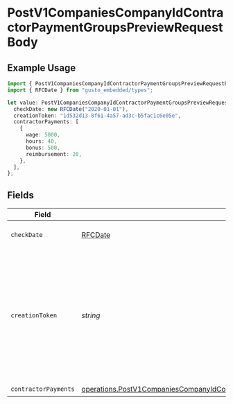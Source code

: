# PostV1CompaniesCompanyIdContractorPaymentGroupsPreviewRequestBody

## Example Usage

```typescript
import { PostV1CompaniesCompanyIdContractorPaymentGroupsPreviewRequestBody } from "gusto_embedded/models/operations";
import { RFCDate } from "gusto_embedded/types";

let value: PostV1CompaniesCompanyIdContractorPaymentGroupsPreviewRequestBody = {
  checkDate: new RFCDate("2020-01-01"),
  creationToken: "1d532d13-8f61-4a57-ad3c-b5fac1c6e05e",
  contractorPayments: [
    {
      wage: 5000,
      hours: 40,
      bonus: 500,
      reimbursement: 20,
    },
  ],
};
```

## Fields

| Field                                                                                                                                                                                        | Type                                                                                                                                                                                         | Required                                                                                                                                                                                     | Description                                                                                                                                                                                  | Example                                                                                                                                                                                      |
| -------------------------------------------------------------------------------------------------------------------------------------------------------------------------------------------- | -------------------------------------------------------------------------------------------------------------------------------------------------------------------------------------------- | -------------------------------------------------------------------------------------------------------------------------------------------------------------------------------------------- | -------------------------------------------------------------------------------------------------------------------------------------------------------------------------------------------- | -------------------------------------------------------------------------------------------------------------------------------------------------------------------------------------------- |
| `checkDate`                                                                                                                                                                                  | [RFCDate](../../types/rfcdate.md)                                                                                                                                                            | :heavy_check_mark:                                                                                                                                                                           | The payment check date                                                                                                                                                                       | 2020-01-01                                                                                                                                                                                   |
| `creationToken`                                                                                                                                                                              | *string*                                                                                                                                                                                     | :heavy_minus_sign:                                                                                                                                                                           | Optional token used to make contractor payment group creation idempotent.  If provided, string must be unique for each group you intend to create.                                           | 1d532d13-8f61-4a57-ad3c-b5fac1c6e05e                                                                                                                                                         |
| `contractorPayments`                                                                                                                                                                         | [operations.PostV1CompaniesCompanyIdContractorPaymentGroupsPreviewContractorPayments](../../models/operations/postv1companiescompanyidcontractorpaymentgroupspreviewcontractorpayments.md)[] | :heavy_check_mark:                                                                                                                                                                           | N/A                                                                                                                                                                                          |                                                                                                                                                                                              |
